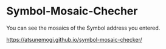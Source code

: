 # Symbol-Mosaic-Checher
You can see the mosaics of the Symbol address you entered.

https://atsunemogi.github.io/symbol-mosaic-checker/
